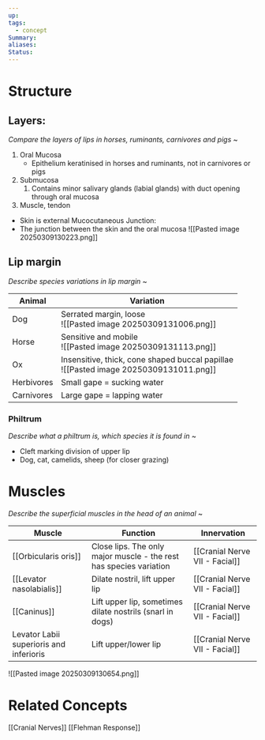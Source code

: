 ```yaml
---
up: 
tags:
  - concept
Summary: 
aliases: 
Status:
---
```

# Structure
## Layers:
*Compare the layers of lips in horses, ruminants, carnivores and pigs*
~
1. Oral Mucosa
	- Epithelium keratinised in horses and ruminants, not in carnivores or pigs
2. Submucosa
	1. Contains minor salivary glands (labial glands) with duct opening through oral mucosa
3. Muscle, tendon
- Skin is external
Mucocutaneous Junction:
- The junction between the skin and the oral mucosa
![[Pasted image 20250309130223.png]]
## Lip margin
*Describe species variations in lip margin*
~

| Animal     | Variation                                                                               |
| ---------- | --------------------------------------------------------------------------------------- |
| Dog        | Serrated margin, loose<br>![[Pasted image 20250309131006.png]]                          |
| Horse      | Sensitive and mobile<br>![[Pasted image 20250309131113.png]]                            |
| Ox         | Insensitive, thick, cone shaped buccal papillae<br>![[Pasted image 20250309131011.png]] |
| Herbivores | Small gape = sucking water                                                              |
| Carnivores | Large gape = lapping water                                                              |
### Philtrum
*Describe what a philtrum is, which species it is found in*
~
- Cleft marking division of upper lip
- Dog, cat, camelids, sheep (for closer grazing)

# Muscles
*Describe the superficial muscles in the head of an animal*
~

| Muscle                                  | Function                                                           | Innervation           |
| --------------------------------------- | ------------------------------------------------------------------ | --------------------- |
| [[Orbicularis oris]]                    | Close lips. The only major muscle - the rest has species variation | [[Cranial Nerve VII - Facial]] |
| [[Levator nasolabialis]]                | Dilate nostril, lift upper lip                                     | [[Cranial Nerve VII - Facial]] |
| [[Caninus]]                             | Lift upper lip, sometimes dilate nostrils (snarl in dogs)          | [[Cranial Nerve VII - Facial]] |
| Levator Labii superioris and inferioris | Lift upper/lower lip                                               | [[Cranial Nerve VII - Facial]] |
![[Pasted image 20250309130654.png]]
# Related Concepts
[[Cranial Nerves]]
[[Flehman Response]]